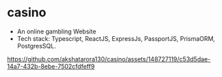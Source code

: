 # casino

- An online gambling Website
- Tech stack: Typescript, ReactJS, ExpressJs, PassportJS, PrismaORM, PostgresSQL.

  

https://github.com/akshatarora130/casino/assets/148727119/c53d5dae-14a7-432b-8ebe-7502cfdfeff9

